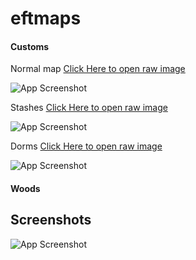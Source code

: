 # eftmaps


#### Customs

Normal map [Click Here to open raw image](https://i.imgur.com/GKEMRCX.jpeg)

![App Screenshot](https://i.imgur.com/GKEMRCX.jpeg)


Stashes [Click Here to open raw image](https://i.imgur.com/BeIhbLu.jpeg)

![App Screenshot](https://i.imgur.com/BeIhbLu.jpeg)

Dorms [Click Here to open raw image](https://i.imgur.com/vrUTtPd.jpeg)

![App Screenshot](https://i.imgur.com/vrUTtPd.jpeg)

#### Woods


## Screenshots

![App Screenshot](https://via.placeholder.com/468x300?text=App+Screenshot+Here)

